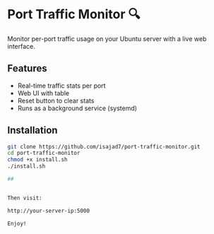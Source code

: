 # Port Traffic Monitor 🔍

Monitor per-port traffic usage on your Ubuntu server with a live web interface.

## Features
- Real-time traffic stats per port
- Web UI with table
- Reset button to clear stats
- Runs as a background service (systemd)

## Installation

```bash
git clone https://github.com/isajad7/port-traffic-monitor.git
cd port-traffic-monitor
chmod +x install.sh
./install.sh

##


Then visit:

http://your-server-ip:5000

Enjoy!
